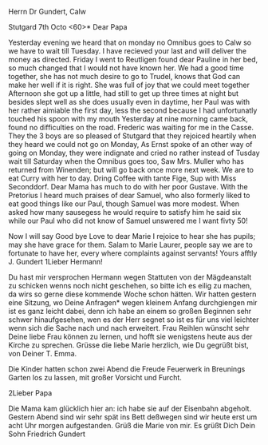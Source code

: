 Herrn Dr Gundert, Calw

 Stutgard 7th Octo <60>*
Dear Papa

Yesterday evening we heard that on monday no Omnibus goes to Calw so we have to wait till Tuesday. I have recieved your last and will deliver the money as directed. Friday I went to Reutligen found dear Pauline in her bed, so much changed that I would not have known her. We had a good time together, she has not much desire to go to Trudel, knows that God can make her well if it is right. She was full of joy that we could meet together Afternoon she got up a little, had still to get up three times at night but besides slept well as she does usually even in daytime, her Paul was with her rather aimiable the first day, less the second because I had unfortunatly touched his spoon with my mouth Yesterday at nine morning came back, found no difficulties on the road. Frederic was waiting for me in the Casse. They the 3 boys are so pleased of Stutgard that they rejoiced heartily when they heard we could not go on Monday, As Ernst spoke of an other way of going on Monday, they were indignate and cried no rather instead of Tusday wait till Saturday when the Omnibus goes too, Saw Mrs. Muller who has returned from Winenden; but will go back once more next week. We are to eat Curry with her to day. Dring Coffee with tante Fige, Sup with Miss Seconddorf. Dear Mama has much to do with her poor Gustave. With the Pretorius I heard much praises of dear Samuel, who also formerly liked to eat good things like our Paul, though Samuel was more modest. When asked how many sausegess he would require to satisfy him he said six while our Paul who did not know of Samuel unswered me I want fivty 50!

Now I will say Good bye Love to dear Marie I rejoice to hear she has pupils; may she have grace for them. Salam to Marie Laurer, people say we are to fortunate to have her, every where complaints against servants! 
 Yours afftly
 J. Gundert
1Lieber Hermann!

Du hast mir versprochen Hermann wegen Stattuten von der Mägdeanstalt zu schicken wenns noch nicht geschehen, so bitte ich es eilig zu machen, da wirs so gerne diese kommende Woche schon hätten. Wir hatten gestern eine Sitzung, wo Deine Anfragen* wegen kleinem Anfang durchgiengen mir ist es ganz leicht dabei, denn ich habe an einem so großen Beginnen sehr schwer hinaufgesehen, wen es der Herr segnet so ist es für uns viel leichter wenn sich die Sache nach und nach erweitert. Frau Reihlen wünscht sehr Deine liebe Frau können zu lernen, und hofft sie wenigstens heute aus der Kirche zu sprechen. Grüsse die liebe Marie herzlich, wie Du gegrüßt bist, von Deiner
 T. Emma.

Die Kinder hatten schon zwei Abend die Freude Feuerwerk in Breunings Garten los zu lassen, mit großer Vorsicht und Furcht.



2Lieber Papa

Die Mama kam glücklich hier an: ich habe sie auf der Eisenbahn abgeholt. Gestern Abend sind wir sehr spät ins Bett deßwegen sind wir heute erst um acht Uhr morgen aufgestanden. Grüß die Marie von mir. Es grüßt Dich  Dein Sohn
 Friedrich Gundert
